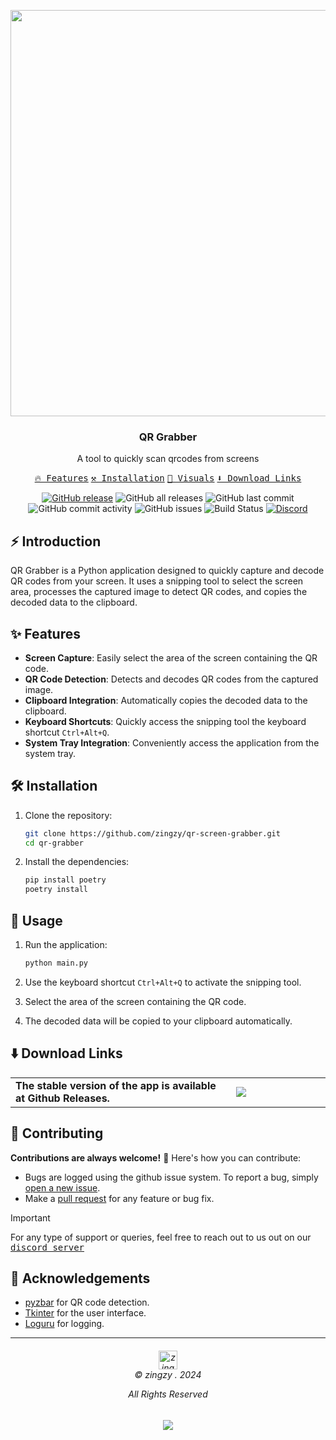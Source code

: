 <p align="center">
<image src='https://github.com/user-attachments/assets/73a753d8-a439-488a-ad1d-5fab98640c8c' width="650px"/>
</p>

<h3 align="center">QR Grabber</h3>
<p align="center">A tool to quickly scan qrcodes from screens</p>

<p align="center">
    <a href="#-features"><kbd>🔥 Features</kbd></a>
    <a href="#%EF%B8%8F-installation"><kbd>⚒️ Installation</kbd></a>
    <a href="#-visuals"><kbd>👀 Visuals</kbd></a>
    <a href="#%EF%B8%8F-download-links" target="_blank"><kbd>⬇️ Download Links</kbd></a>
    <a href="">
</p>

<p align="center">
<a href="https://github.com/zingzy/qr-grabber/releases/latest"><img src="https://img.shields.io/github/v/release/zingzy/qr-grabber?logo=github" alt="GitHub release"></a>
<img src="https://img.shields.io/github/downloads/zingzy/qr-grabber/total?logo=github" alt="GitHub all releases">
<img src="https://img.shields.io/github/last-commit/zingzy/qr-grabber?logo=github" alt="GitHub last commit">
<img src="https://img.shields.io/github/commit-activity/m/zingzy/qr-grabber?logo=github" alt="GitHub commit activity">
<img src="https://img.shields.io/github/issues/zingzy/qr-grabber?logo=github" alt="GitHub issues">
<img src="https://img.shields.io/github/actions/workflow/status/zingzy/qr-grabber/github-ci.yaml" alt="Build Status">
<a href="https://spoo.me/discord"><img src="https://img.shields.io/discord/1192388005206433892?logo=discord" alt="Discord"></a>
</p>



## ⚡ Introduction
QR Grabber is a Python application designed to quickly capture and decode QR codes from your screen. It uses a snipping tool to select the screen area, processes the captured image to detect QR codes, and copies the decoded data to the clipboard.

## ✨ Features

- **Screen Capture**: Easily select the area of the screen containing the QR code.
- **QR Code Detection**: Detects and decodes QR codes from the captured image.
- **Clipboard Integration**: Automatically copies the decoded data to the clipboard.
- **Keyboard Shortcuts**: Quickly access the snipping tool the keyboard shortcut `Ctrl+Alt+Q`.
- **System Tray Integration**: Conveniently access the application from the system tray.

## 🛠️ Installation

1. Clone the repository:
    ```sh
    git clone https://github.com/zingzy/qr-screen-grabber.git
    cd qr-grabber
    ```

2. Install the dependencies:
    ```sh
    pip install poetry
    poetry install
    ```

## 🚀 Usage

1. Run the application:
    ```sh
    python main.py
    ```

2. Use the keyboard shortcut `Ctrl+Alt+Q` to activate the snipping tool.
3. Select the area of the screen containing the QR code.
4. The decoded data will be copied to your clipboard automatically.

## ⬇️ Download Links

<table>
  <tr>
    <td width="70%">
      <b>The stable version of the app is available at Github Releases.</b>
    </td>
    <td width="30%">
      <a href="https://github.com/Zingzy/qr-grabber/releases/latest"><img src="https://i.imgur.com/ydZp1wW.png"/></a>
    </td>
  </tr>
</table>

## 🤝 Contributing

**Contributions are always welcome!** 🎉 Here's how you can contribute:

- Bugs are logged using the github issue system. To report a bug, simply [open a new issue](https://github.com/zingzy/qr-grabber/issues/new).
- Make a [pull request](https://github.com/zingzy/qr-grabber/pull) for any feature or bug fix.

> [!IMPORTANT]
> For any type of support or queries, feel free to reach out to us out on our <kbd>[discord server](https://spoo.me/github)</kbd>

## 🙏 Acknowledgements

- [pyzbar](https://github.com/NaturalHistoryMuseum/pyzbar/) for QR code detection.
- [Tkinter](https://docs.python.org/3/library/tkinter.html) for the user interface.
- [Loguru](https://github.com/Delgan/loguru) for logging.

---


<h6 align="center">
<img src="https://avatars.githubusercontent.com/u/90309290?v=4" height=30 title="zingzy Copyright">
<br>
© zingzy . 2024

All Rights Reserved</h6>

<p align="center">
	<a href="https://github.com/zingzy/qr-grabber/blob/master/LICENSE.txt"><img src="https://img.shields.io/static/v1.svg?style=for-the-badge&label=License&message=MIT&logoColor=d9e0ee&colorA=363a4f&colorB=b7bdf8"/></a>
</p>
